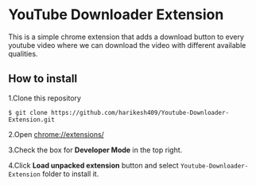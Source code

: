 # YouTube Downloader Extension

This is a simple chrome extension that adds a download button to every youtube video where we can download the video with different available qualities.

## How to install

1.Clone this repository
``` git
$ git clone https://github.com/harikesh409/Youtube-Downloader-Extension.git
```

2.Open [chrome://extensions/](chrome://extensions/)

3.Check the box for **Developer Mode** in the top right.

4.Click **Load unpacked extension** button and select `Youtube-Downloader-Extension` folder to install it.